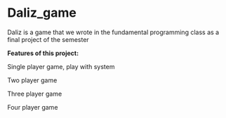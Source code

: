 # Daliz_game

Daliz is a game that we wrote in the fundamental programming class as a final project of the semester

**Features of this project:**

Single player game, play with system 

Two player game

Three player game

Four player game

